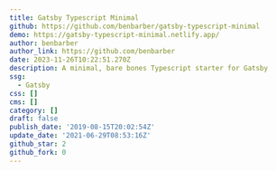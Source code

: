 ```yaml
---
title: Gatsby Typescript Minimal
github: https://github.com/benbarber/gatsby-typescript-minimal
demo: https://gatsby-typescript-minimal.netlify.app/
author: benbarber
author_link: https://github.com/benbarber
date: 2023-11-26T10:22:51.270Z
description: A minimal, bare bones Typescript starter for Gatsby
ssg:
  - Gatsby
css: []
cms: []
category: []
draft: false
publish_date: '2019-08-15T20:02:54Z'
update_date: '2021-06-29T08:53:16Z'
github_star: 2
github_fork: 0
---
```

